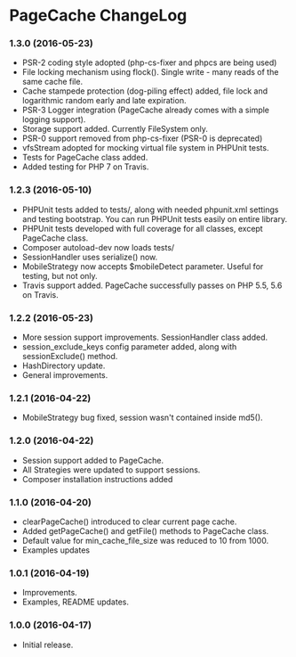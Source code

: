PageCache ChangeLog
===================

### 1.3.0 (2016-05-23)

* PSR-2 coding style adopted (php-cs-fixer and phpcs are being used)
* File locking mechanism using flock(). Single write - many reads of the same cache file.
* Cache stampede protection (dog-piling effect) added, file lock and logarithmic random early and late expiration.
* PSR-3 Logger integration (PageCache already comes with a simple logging support). 
* Storage support added. Currently FileSystem only.
* PSR-0 support removed from php-cs-fixer (PSR-0 is deprecated)
* vfsStream adopted for mocking virtual file system in PHPUnit tests.
* Tests for PageCache class added. 
* Added testing for PHP 7 on Travis.

### 1.2.3 (2016-05-10)

* PHPUnit tests added to tests/, along with needed phpunit.xml settings and testing bootstrap. You can run PHPUnit tests easily on entire library.
* PHPUnit tests developed with full coverage for all classes, except PageCache class.
* Composer autoload-dev now loads tests/
* SessionHandler uses serialize() now.
* MobileStrategy now accepts $mobileDetect parameter. Useful for testing, but not only.
* Travis support added. PageCache successfully passes on PHP 5.5, 5.6 on Travis.

### 1.2.2 (2016-05-23)

* More session support improvements. SessionHandler class added.
* session_exclude_keys config parameter added, along with sessionExclude() method.
* HashDirectory update.
* General improvements.

### 1.2.1 (2016-04-22)

* MobileStrategy bug fixed, session wasn't contained inside md5().

### 1.2.0 (2016-04-22)

* Session support added to PageCache.
* All Strategies were updated to support sessions.
* Composer installation instructions added

### 1.1.0 (2016-04-20)

* clearPageCache() introduced to clear current page cache.
* Added getPageCache() and getFile() methods to PageCache class.
* Default value for min_cache_file_size was reduced to 10 from 1000.
* Examples updates

### 1.0.1 (2016-04-19)

* Improvements.
* Examples, README updates.

### 1.0.0   (2016-04-17)

* Initial release.